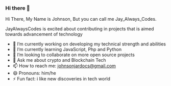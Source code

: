 ### Hi there 👋

Hi There, My Name is Johnson, But you can call me Jay_Always_Codes.

JayAlwaysCodes is excited about contributing in projects that is aimed towards advancement of technology



- 🔭 I’m currently working on developing my technical strength and abilities
- 🌱 I’m currently learning JavaScript, Php and Python
- 👯 I’m looking to collaborate on more open source projects
- 💬 Ask me about crypto and Blockchain Tech
- 📫 How to reach me: johnsonjardocs@gmail.com
- 😄 Pronouns: him/he
- ⚡ Fun fact: i like new discoveries in tech world


